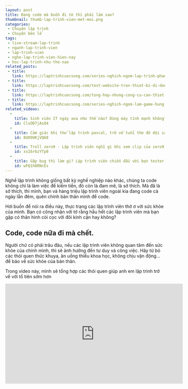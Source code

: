 ```yaml
---
layout: post
title: Đang code mà buồn đi tè thì phải làm sao?
thumbnail: thumb-lap-trinh-vien-met-moi.png
categories:
 - Chuyện lập trình
 - Chuyện bên lề
tags:
 - live-stream-lap-trinh
 - nganh-lap-trinh-vien
 - lap-trinh-vien
 - nghe-lap-trinh-vien-hien-nay
 - hoc-lap-trinh-nhu-the-nao
related_posts:
 - title: 
   link: https://laptrinhcuocsong.com/series-nghich-ngom-lap-trinh-phan-mem-paint-ve-tren-web-html5-javascript.html
 - title: 
   link: https://laptrinhcuocsong.com/test-website-tren-thiet-bi-di-dong-nhu-the-nao.html
 - title: 
   link: https://laptrinhcuocsong.com/tong-hop-nhung-cong-cu-can-thiet-cho-web-developer.html
 - title: 
   link: https://laptrinhcuocsong.com/series-nghich-ngom-lam-game-hung-trung.html
related_videos:
  -
    title: Sinh viên IT ngày xưa như thế nào? Dùng máy tính mạnh không?
    id: ClsOD7jAsQ4
  -
    title: Cảm giác khi thử lập trình pascal, trở về tuổi thơ dữ dội sau 10 năm 
    id: 0UO9UKjVQ68
  -
    title: Troll zero9 - Lập trình viên nghĩ gì khi xem clip của zero9 
    id: xsI6r6zYTp0
  -
    title: Gặp bug thì làm gì? Lập trình viên chiến đấu với bọn tester như thế nào? 
    id: wFQ1h8RNcEs
---
```


Nghề lập trình không giống bất kỳ nghề nghiệp nào khác, chúng ta code không chỉ là làm việc để kiếm tiền, đó còn là đam mê, là sở thích. Mà đã là sở thích, thì mình, bạn và hàng triệu lập trình viên ngoài kia đang code cả ngày lẫn đêm, quên chính bản thân mình để code.

Hơi buồn để nói ra điều này, thực trạng các lập trình viên thờ ơ với sức khỏe của mình. Bạn có công nhận với tớ rằng hầu hết các lập trình viên mà bạn gặp có thân hình còi cọc với đôi kính cận hay không?

## Code, code nữa đi mà chết.

Người chứ có phải trâu đâu, nếu các lập trình viên không quan tâm đến sức khỏe của chính mình, thì sẽ ảnh hưởng đến tư duy và công việc. Hãy từ bỏ các thói quen thức khuya, ăn uống thiếu khoa học, không chịu vận động... để bảo về sức khỏe của bản thân.

Trong video này, mình sẽ tổng hợp các thói quen giúp anh em lập trình trở về với tổ tiên sớm hơn


<div class="youtube">
<iframe width="560" height="315" src="https://www.youtube.com/embed/5lkDOd8PKHc" frameborder="0" allowfullscreen></iframe>
</div>
